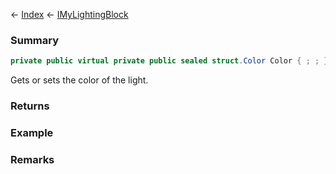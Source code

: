 ← [Index](Api-Index) ← [IMyLightingBlock](Sandbox.ModAPI.Ingame.IMyLightingBlock)

### Summary

```csharp
private public virtual private public sealed struct.Color Color { ; ; }
```

Gets or sets the color of the light.

### Returns

### Example

### Remarks

